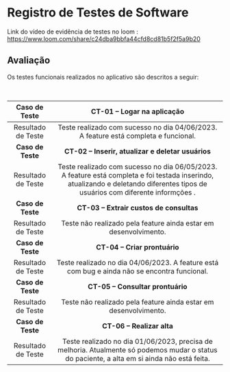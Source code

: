 # Registro de Testes de Software

Link do vídeo de evidência de testes no loom : https://www.loom.com/share/c24dba9bbfa44cfd8cd81b5f2f5a9b20
## Avaliação


Os testes funcionais realizados no aplicativo são descritos a seguir:
 
 <br>
 
| **Caso de Teste** 	| **CT-01 – Logar na aplicação** 	|
|:---:	|:---:	|
|	Resultado de Teste 	| Teste realizado com sucesso no dia 04/06/2023. A feature está completa e funcional. |
|	**Caso de Teste**	| **CT-02 – Inserir, atualizar e deletar usuários**	|
|	Resultado de Teste 	| Teste realizado com sucesso no dia 06/05/2023. A feature está completa e foi testada inserindo, atualizando e deletando diferentes tipos de usuários com diferente informções . |
|	**Caso de Teste**	| **CT-03 – Extrair custos de consultas**	|
|	Resultado de Teste 	|  Teste não realizado pela feature ainda estar em desenvolvimento.  |
|	**Caso de Teste**	| **CT-04 – Criar prontuário**	|
|	Resultado de Teste 	|  Teste realizado no dia 04/06/2023. A feature está com bug e ainda não se encontra funcional. |
|	**Caso de Teste**	| **CT-05 – Consultar prontuário**	|
|	Resultado de Teste 	|  Teste não realizado pela feature ainda estar em desenvolvimento. |
| 	**Caso de Teste**	| **CT-06 – Realizar alta**	|
|	Resultado de Teste 	| Teste realizado no dia 01/06/2023, precisa de melhoria. Atualmente só podemos mudar o status do paciente, a alta em si ainda não está feita. |

<!-- |	**Caso de Teste**	| **CT-04 – Criar prontuário**	|
|	Resultado de Teste 	|  Teste realizado com sucesso no dia 31/05/2023. A feature está imcompleta, faltam muitos dados importantes para um prontuário médico. |
Teste realizado com sucesso no dia 06/05/2023. A feature está completa e foi testada inserindo, atualizando e deletando diferentes tipos de prontuários com diferentes informções e tipos. -->

<!--  |	**Caso de Teste**	| **CT-05 – Consultar prontuário**	|
|	Resultado de Teste 	|  Teste realizado com sucesso no dia 06/05/2023.  A consulta está funcional. |
 Teste realizado com sucesso no dia 06/05/2023.  A consulta está funcional. -->
 
<!-- | 	**Caso de Teste**	| **CT-06 – Realizar alta**	|
|	Resultado de Teste 	| Teste realizado no dia 01/06/2023, precisa de melhoria. Atualmente só podemos mudar o status do paciente, a alta em si ainda não está feita. |
 Teste realizado com sucesso no dia 06/05/2023.  A alta está funcional via pela própria tela de prontuário mudando seu tipo para "alta".-->
